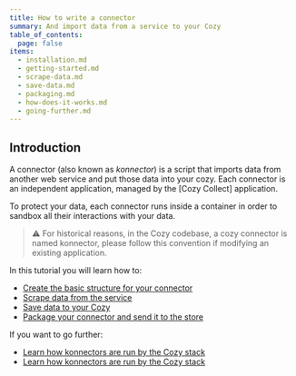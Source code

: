 ```yaml
---
title: How to write a connector
summary: And import data from a service to your Cozy
table_of_contents:
  page: false
items:
  - installation.md
  - getting-started.md
  - scrape-data.md
  - save-data.md
  - packaging.md
  - how-does-it-works.md
  - going-further.md
---
```


## Introduction

A connector (also known as _konnector_) is a script that imports data from another web service and put those data into your cozy.
Each connector is an independent application, managed by the [Cozy Collect] application.

To protect your data, each connector runs inside a container in order to sandbox all their interactions with your data.

> ⚠️ For historical reasons, in the Cozy codebase, a cozy connector is named konnector, please follow this convention if modifying an existing application.

In this tutorial you will learn how to:

- [Create the basic structure for your connector](./getting-started.md)
- [Scrape data from the service](./implement.md)
- [Save data to your Cozy](./link-cozy.md)
- [Package your connector and send it to the store](./packaging.md)

If you want to go further: 

- [Learn how konnectors are run by the Cozy stack](./how-it-works.md)
- [Learn how konnectors are run by the Cozy stack](./how-it-works.md)
